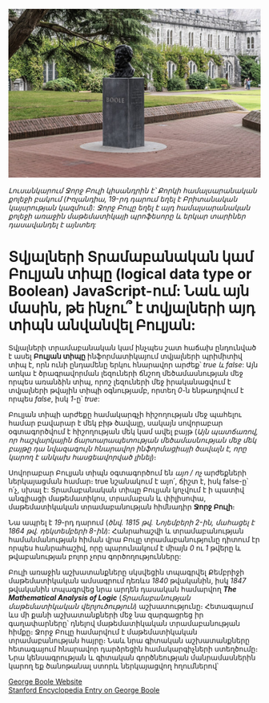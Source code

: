 ![George Boole](../images/GEORGE_BOOLE.jpg)

_Լուսանկարում Ջորջ Բուլի կիսանդրին է՝ Քորկի համալսարանական քոլեջի բակում (Իռլանդիա, 19-րդ դարում եղել է Բրիտանական կայսրության կազմում): Ջորջ Բուլը եղել է այդ համալսարանական քոլեջի առաջին մաթեմատիկայի պրոֆեսորը և երկար տարիներ դասավանդել է այնտեղ:_

# Տվյալների Տրամաբանական կամ Բուլյան տիպը (logical data type or Boolean) JavaScript-ում: Նաև այն մասին, թե ինչու՞ է տվյալների այդ տիպն անվանվել Բուլյան:

Տվյալների տրամաբանական կամ ինչպես շատ հաճախ ընդունված է ասել **Բուլյան տիպը** ինֆորմատիկայում տվյալների պրիմիտիվ տիպ է, որն ունի ընդամենը երկու հնարավոր արժեք՝
_true և false_: Այն առկա է ծրագրավորման լեզուների ճնշող մեծամասնության մեջ որպես առանձին տիպ, որոշ լեզուների մեջ իրականացվում է տվյալների թվային տիպի օգնությամբ, որտեղ _0_-ն ենթադրվում է որպես _false_, իսկ _1_-ը՝ _true_:

Բուլյան տիպի արժեքը համակարգչի հիշողության մեջ պահելու համար բավարար է մեկ բիթ ծավալը, սակայն սովորաբար օգտագործվում է հիշողության մեկ կամ ավել բայթ (_Այն պատճառով, որ հաշվարկային ճարտարապետության մեծամասնության մեջ մեկ բայթը դա նվազագույն հնարավոր ինֆորմացիայի ծավալն է, որը կարող է անկախ հասցեավորված լինել_)։

Սովորաբար Բուլյան տիպն օգտագործում են _այո / ոչ_ արժեքների ներկայացման համար։ true նշանակում է այո՛, ճիշտ է, իսկ false-ը՝ ո՛չ, սխալ է: Տրամաբանական տիպը Բուլյան կոչվում է ի պատիվ անգլիացի մաթեմատիկոս, տրամաբան և փիլիսոփա, մաթեմատիկական տրամաբանության հիմնադիր **Ջորջ Բուլի**։

Նա ապրել է _19_-րդ դարում (_ծնվ․ 1815 թվ․ Նոյեմբերի 2-ին, մահացել է 1864 թվ․ դեկտեմբերի 8-ին_): Հանրահաշվի և տրամաբանության համանմանության հիման վրա Բուլը տրամաբանությունը դիտում էր որպես հանրահաշիվ, որը պարունակում է միայն _0_ ու _1_ թվերը և թվաբանության բոլոր չորս գործողությունները:

Բուլի առաջին աշխատանքները սկսվեցին տպագրվել Քեմբրիջի մաթեմատիկական ամսագրում դեռևս _1840_ թվականին, իսկ _1847_ թվականին տպագրվեց նրա արդեն դասական համարվող **_The Mathematical Analysis of Logic_** (_Տրամաբանության մաթեմատիկական վերլուծություն_) աշխատությունը։ Հետագայում ևս մի քանի աշխատանքների մեջ նա զարգացրեց իր գաղափարները՝ դնելով մաթեմատիկական տրամաբանության հիմքը։ Ջորջ Բուլը համարվում է մաթեմատիկական տրամաբանության հայրը։ Նաև նրա գիտական աշխատանքները հետագայում հնարավոր դարձրեցին համակարգիչների ստեղծումը։ Նրա կենսագրության և գիտական գործնեության մանրամասներին կարող եք ծանոթանալ ստորև ներկայացվող հղումներով՝

[George Boole Website](https://georgeboole.com/)  
[Stanford Encyclopedia Entry on George Boole](https://plato.stanford.edu/entries/boole/)
